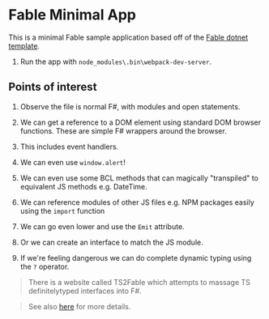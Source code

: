 # Fable Minimal App

This is a minimal Fable sample application based off of the [Fable dotnet template](https://github.com/fable-compiler/fable-templates/).

1. Run the app with `node_modules\.bin\webpack-dev-server`.

## Points of interest

1. Observe the file is normal F#, with modules and open statements.
2. We can get a reference to a DOM element using standard DOM browser functions. These are simple F# wrappers around the browser.
3. This includes event handlers.
4. We can even use `window.alert`!
5. We can even use some BCL methods that can magically "transpiled" to equivalent JS methods e.g. DateTime.

6. We can reference modules of other JS files e.g. NPM packages easily using the `import` function
7. We can go even lower and use the `Emit` attribute.
8. Or we can create an interface to match the JS module.
9. If we're feeling dangerous we can do complete dynamic typing using the `?` operator.

> There is a website called TS2Fable which attempts to massage TS definitelytyped interfaces into F#.

> See also [here](https://fable.io/fable-doc/communicate/js-from-fable.html) for more details.